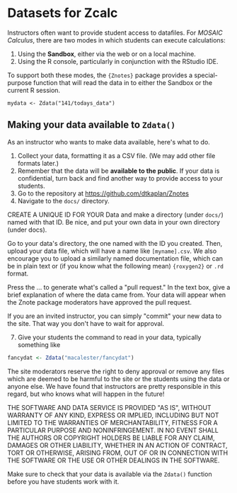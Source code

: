 # Datasets for Zcalc

Instructors often want to provide student access to datafiles. For *MOSAIC Calculus*, there are two modes in which students can execute calculations:

1. Using the **Sandbox**, either via the web or on a local machine.
2. Using the R console, particularly in conjunction with the RStudio IDE.

To support both these modes, the `{Znotes}` package provides a special-purpose function that will read the data in to either the Sandbox or the current R session.

```{r eval=FALSE}
mydata <- Zdata("141/todays_data")
```

## Making your data available to `Zdata()`

As an instructor who wants to make data available, here's what to do.

1. Collect your data, formatting it as a CSV file. (We may add other file formats later.)
2. Remember that the data will be **available to the public**. If your data is confidential, turn back and find another way to provide access to your students. 
2. Go to the repository at <https://github.com/dtkaplan/Znotes>
3. Navigate to the `docs/` directory.

CREATE A UNIQUE ID FOR YOUR Data and make a directory (under `docs/`) named with that ID. Be nice, and put your own data in your own directory (under docs).

Go to your data's directory, the one named with the ID you created. Then, upload your data file, which will have a name like `[myname].csv`. We also encourage you to upload a similarly named documentation file, which can be in plain text or (if you know what the following mean) `{roxygen2}` or `.rd` format.

Press the ... to generate what's called a "pull request." In the text box, give a brief explanation of where the data came from. Your data will appear when the Znote package moderators have approved the pull request.

If you are an invited instructor, you can simply "commit" your new data to the site. That way you don't have to wait for approval.

7. Give your students the command to read in your data, typically something like 
```r
fancydat <- Zdata("macalester/fancydat")
```

The site moderators reserve the right to deny approval or remove any files which are deemed to be harmful to the site or the students using the data or anyone else. We have found that instructors are pretty responsible in this regard, but who knows what will happen in the future!

THE SOFTWARE AND DATA SERVICE IS PROVIDED "AS IS", WITHOUT WARRANTY OF ANY KIND, EXPRESS OR IMPLIED, INCLUDING BUT NOT LIMITED TO THE WARRANTIES OF MERCHANTABILITY, FITNESS FOR A PARTICULAR PURPOSE AND NONINFRINGEMENT. IN NO EVENT SHALL THE AUTHORS OR COPYRIGHT HOLDERS BE LIABLE FOR ANY CLAIM, DAMAGES OR OTHER LIABILITY, WHETHER IN AN ACTION OF CONTRACT, TORT OR OTHERWISE, ARISING FROM, OUT OF OR IN CONNECTION WITH THE SOFTWARE OR THE USE OR OTHER DEALINGS IN THE SOFTWARE.

Make sure to check that your data is available via the `Zdata()` function before you have students work with it. 
